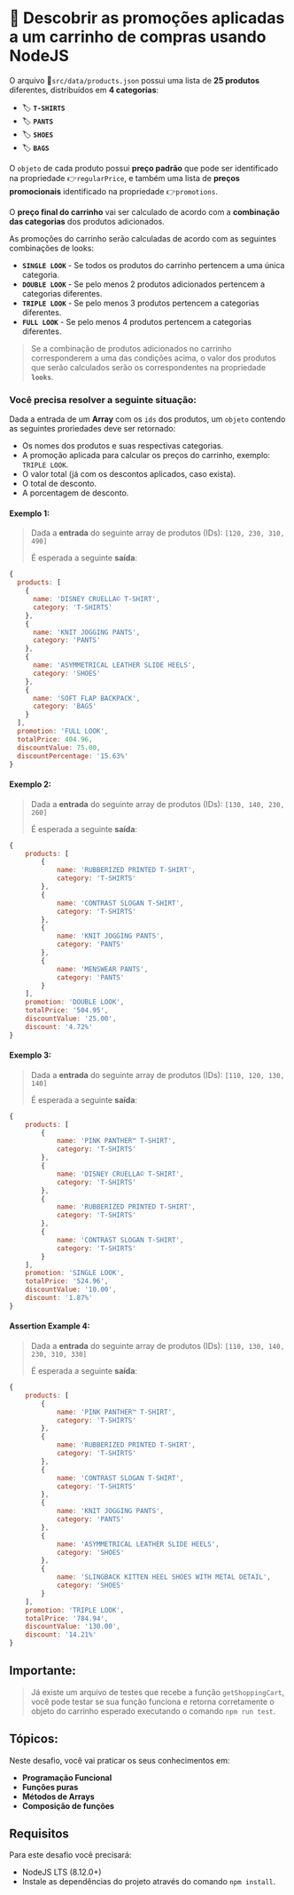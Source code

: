 # 🛒 Descobrir as promoções aplicadas a um carrinho de compras usando NodeJS

O arquivo 📁`src/data/products.json` possui uma lista de **25 produtos** diferentes,
distribuídos em **4 categorias**:

- 🏷️ **`T-SHIRTS`**
- 🏷️ **`PANTS`**
- 🏷️ **`SHOES`**
- 🏷️ **`BAGS`**

O `objeto` de cada produto possui **preço padrão** que pode ser identificado na propriedade 👉`regularPrice`, e também  uma lista de **preços promocionais** identificado na propriedade 👉`promotions`.

O **preço final do carrinho** vai ser calculado de acordo com a **combinação das categorias** dos produtos adicionados.

As promoções do carrinho serão calculadas de acordo com as seguintes combinações de looks:
* **`SINGLE LOOK`** - Se todos os produtos do carrinho pertencem a uma única categoria.
* **`DOUBLE LOOK`** - Se pelo menos 2 produtos adicionados pertencem a categorias diferentes.
* **`TRIPLE LOOK`**  - Se pelo menos 3 produtos pertencem a categorias diferentes.
* **`FULL LOOK`** - Se pelo menos 4 produtos pertencem a categorias diferentes.

> Se a combinação de produtos adicionados no carrinho corresponderem a uma das condições acima, o valor dos produtos que serão calculados serão os correspondentes na propriedade **`looks`**.

### Você precisa resolver a seguinte situação:
Dada a entrada de um **Array** com os `ids` dos produtos, um `objeto` contendo as seguintes proriedades deve ser retornado:

 - Os nomes dos produtos e suas respectivas categorias.
 - A promoção aplicada para calcular os preços do carrinho, exemplo: `TRIPLE LOOK`.
 - O valor total (já com os descontos aplicados, caso exista).
 - O total de desconto.
 - A porcentagem de desconto.

#### Exemplo 1:

> Dada a **entrada** do seguinte array de produtos (IDs): `[120, 230, 310, 490]`
>
> É esperada a seguinte **saída**:
```javascript
{
  products: [
    {
      name: 'DISNEY CRUELLA© T-SHIRT',
      category: 'T-SHIRTS'
    },
    {
      name: 'KNIT JOGGING PANTS',
      category: 'PANTS'
    },
    {
      name: 'ASYMMETRICAL LEATHER SLIDE HEELS',
      category: 'SHOES'
    },
    {
      name: 'SOFT FLAP BACKPACK',
      category: 'BAGS'
    }
  ],
  promotion: 'FULL LOOK',
  totalPrice: 404.96,
  discountValue: 75.00,
  discountPercentage: '15.63%'
}
```

#### Exemplo 2:

> Dada a **entrada** do seguinte array de produtos (IDs): `[130, 140, 230, 260]`
>
> É esperada a seguinte **saída**:
```javascript
{
    products: [
		{
            name: 'RUBBERIZED PRINTED T-SHIRT',
            category: 'T-SHIRTS'
        },
		{
            name: 'CONTRAST SLOGAN T-SHIRT',
            category: 'T-SHIRTS'
        },
		{
            name: 'KNIT JOGGING PANTS',
            category: 'PANTS'
        },
		{
            name: 'MENSWEAR PANTS',
            category: 'PANTS'
        }
	],
    promotion: 'DOUBLE LOOK',
	totalPrice: '504.95',
	discountValue: '25.00',
	discount: '4.72%'
}
```

#### Exemplo 3:

> Dada a **entrada** do seguinte array de produtos (IDs): `[110, 120, 130, 140]`
>
> É esperada a seguinte **saída**:
```javascript
{
    products: [
        {
            name: 'PINK PANTHER™ T-SHIRT',
            category: 'T-SHIRTS'
        },
        {
            name: 'DISNEY CRUELLA© T-SHIRT',
            category: 'T-SHIRTS'
        },
        {
            name: 'RUBBERIZED PRINTED T-SHIRT',
            category: 'T-SHIRTS'
        },
        {
            name: 'CONTRAST SLOGAN T-SHIRT',
            category: 'T-SHIRTS'
        }
    ],
    promotion: 'SINGLE LOOK',
    totalPrice: '524.96',
    discountValue: '10.00',
    discount: '1.87%'
}
```

#### Assertion Example 4:

> Dada a **entrada** do seguinte array de produtos (IDs): `[110, 130, 140, 230, 310, 330]`
>
> É esperada a seguinte **saída**:
```javascript
{
    products: [
        {
            name: 'PINK PANTHER™ T-SHIRT',
            category: 'T-SHIRTS'
        },
        {
            name: 'RUBBERIZED PRINTED T-SHIRT',
            category: 'T-SHIRTS'
        },
        {
            name: 'CONTRAST SLOGAN T-SHIRT',
            category: 'T-SHIRTS'
        },
        {
            name: 'KNIT JOGGING PANTS',
            category: 'PANTS'
        },
        {
            name: 'ASYMMETRICAL LEATHER SLIDE HEELS',
            category: 'SHOES'
        },
        {
            name: 'SLINGBACK KITTEN HEEL SHOES WITH METAL DETAIL',
            category: 'SHOES'
        }
    ],
    promotion: 'TRIPLE LOOK',
    totalPrice: '784.94',
    discountValue: '130.00',
    discount: '14.21%'
}
```

## Importante:
> Já existe um arquivo de testes que recebe a função `getShoppingCart`, você pode testar se sua função funciona e retorna corretamente o objeto do carrinho esperado executando o comando `npm run test`.

## Tópicos:
Neste desafio, você vai praticar os seus conhecimentos em:
- **Programação Funcional**
- **Funções puras**
- **Métodos de Arrays**
- **Composição de funções**

## Requisitos
Para este desafio você precisará:
- NodeJS LTS (8.12.0+)
- Instale as dependências do projeto através do comando `npm install`.
